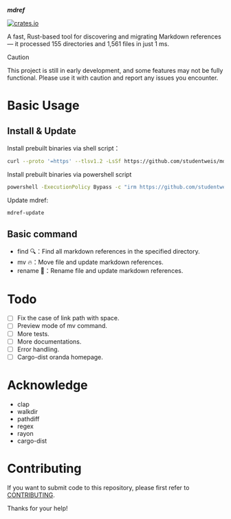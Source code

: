 **_mdref_**

[![crates.io](https://img.shields.io/crates/v/mdref.svg)](https://crates.io/crates/mdref)

A fast, Rust-based tool for discovering and migrating Markdown references — it processed 155 directories and 1,561 files in just 1 ms.

> [!CAUTION]
> This project is still in early development, and some features may not be fully functional. Please use it with caution and report any issues you encounter.

# Basic Usage

## Install & Update

Install prebuilt binaries via shell script：

```sh
curl --proto '=https' --tlsv1.2 -LsSf https://github.com/studentweis/mdref/releases/download/0.3.2/mdref-installer.sh | sh
```

Install prebuilt binaries via powershell script

```sh
powershell -ExecutionPolicy Bypass -c "irm https://github.com/studentweis/mdref/releases/download/0.3.2/mdref-installer.ps1 | iex"
```

Update mdref:

```sh
mdref-update
```

## Basic command

- find 🔍：Find all markdown references in the specified directory.
- mv 🔥：Move file and update markdown references.
- rename 🔄：Rename file and update markdown references.

# Todo

- [ ] Fix the case of link path with space.
- [ ] Preview mode of mv command.
- [ ] More tests.
- [ ] More documentations.
- [ ] Error handling.
- [ ] Cargo-dist oranda homepage.

# Acknowledge

- clap
- walkdir
- pathdiff
- regex
- rayon
- cargo-dist

# Contributing

If you want to submit code to this repository, please first refer to [CONTRIBUTING](./CONTRIBUTING).

Thanks for your help!
